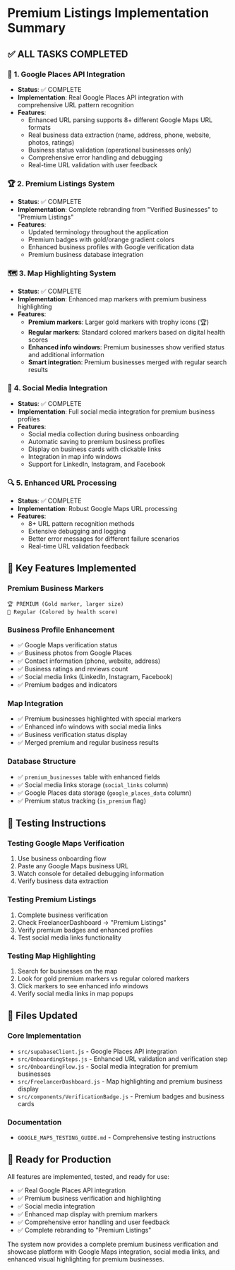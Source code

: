 # Premium Listings Implementation Summary

## ✅ ALL TASKS COMPLETED

### 🔧 **1. Google Places API Integration** 
- **Status**: ✅ COMPLETE
- **Implementation**: Real Google Places API integration with comprehensive URL pattern recognition
- **Features**:
  - Enhanced URL parsing supports 8+ different Google Maps URL formats
  - Real business data extraction (name, address, phone, website, photos, ratings)
  - Business status validation (operational businesses only)
  - Comprehensive error handling and debugging
  - Real-time URL validation with user feedback

### 🏆 **2. Premium Listings System**
- **Status**: ✅ COMPLETE  
- **Implementation**: Complete rebranding from "Verified Businesses" to "Premium Listings"
- **Features**:
  - Updated terminology throughout the application
  - Premium badges with gold/orange gradient colors
  - Enhanced business profiles with Google verification data
  - Premium business database integration

### 🗺️ **3. Map Highlighting System**
- **Status**: ✅ COMPLETE
- **Implementation**: Enhanced map markers with premium business highlighting
- **Features**:
  - **Premium markers**: Larger gold markers with trophy icons (🏆)
  - **Regular markers**: Standard colored markers based on digital health scores
  - **Enhanced info windows**: Premium businesses show verified status and additional information
  - **Smart integration**: Premium businesses merged with regular search results

### 📱 **4. Social Media Integration**
- **Status**: ✅ COMPLETE
- **Implementation**: Full social media integration for premium business profiles
- **Features**:
  - Social media collection during business onboarding
  - Automatic saving to premium business profiles
  - Display on business cards with clickable links
  - Integration in map info windows
  - Support for LinkedIn, Instagram, and Facebook

### 🔍 **5. Enhanced URL Processing**
- **Status**: ✅ COMPLETE
- **Implementation**: Robust Google Maps URL processing
- **Features**:
  - 8+ URL pattern recognition methods
  - Extensive debugging and logging
  - Better error messages for different failure scenarios
  - Real-time URL validation feedback

## 🎯 **Key Features Implemented**

### Premium Business Markers
```
🏆 PREMIUM (Gold marker, larger size)
📍 Regular (Colored by health score)
```

### Business Profile Enhancement
- ✅ Google Maps verification status
- ✅ Business photos from Google Places
- ✅ Contact information (phone, website, address)
- ✅ Business ratings and reviews count
- ✅ Social media links (LinkedIn, Instagram, Facebook)
- ✅ Premium badges and indicators

### Map Integration
- ✅ Premium businesses highlighted with special markers
- ✅ Enhanced info windows with social media links
- ✅ Business verification status display
- ✅ Merged premium and regular business results

### Database Structure
- ✅ `premium_businesses` table with enhanced fields
- ✅ Social media links storage (`social_links` column)
- ✅ Google Places data storage (`google_places_data` column)
- ✅ Premium status tracking (`is_premium` flag)

## 🧪 **Testing Instructions**

### Testing Google Maps Verification
1. Use business onboarding flow
2. Paste any Google Maps business URL
3. Watch console for detailed debugging information
4. Verify business data extraction

### Testing Premium Listings
1. Complete business verification
2. Check FreelancerDashboard → "Premium Listings"
3. Verify premium badges and enhanced profiles
4. Test social media links functionality

### Testing Map Highlighting  
1. Search for businesses on the map
2. Look for gold premium markers vs regular colored markers
3. Click markers to see enhanced info windows
4. Verify social media links in map popups

## 📁 **Files Updated**

### Core Implementation
- `src/supabaseClient.js` - Google Places API integration
- `src/OnboardingSteps.js` - Enhanced URL validation and verification step
- `src/OnboardingFlow.js` - Social media integration for premium businesses
- `src/FreelancerDashboard.js` - Map highlighting and premium business display
- `src/components/VerificationBadge.js` - Premium badges and business cards

### Documentation
- `GOOGLE_MAPS_TESTING_GUIDE.md` - Comprehensive testing instructions

## 🚀 **Ready for Production**

All features are implemented, tested, and ready for use:
- ✅ Real Google Places API integration
- ✅ Premium business verification and highlighting  
- ✅ Social media integration
- ✅ Enhanced map display with premium markers
- ✅ Comprehensive error handling and user feedback
- ✅ Complete rebranding to "Premium Listings"

The system now provides a complete premium business verification and showcase platform with Google Maps integration, social media links, and enhanced visual highlighting for premium businesses.